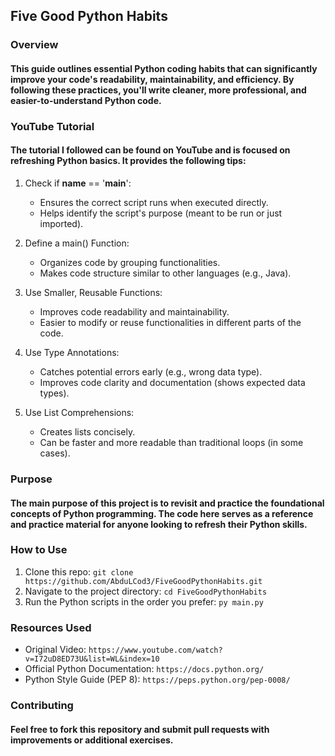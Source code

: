 ## Five Good Python Habits


### Overview
#### This guide outlines essential Python coding habits that can significantly improve your code's readability, maintainability, and efficiency. By following these practices, you'll write cleaner, more professional, and easier-to-understand Python code.

### YouTube Tutorial
#### The tutorial I followed can be found on YouTube and is focused on refreshing Python basics. It provides the following tips:

1. Check if __name__ == '__main__':
    - Ensures the correct script runs when executed directly.
    - Helps identify the script's purpose (meant to be run or just imported).

2. Define a main() Function:
    - Organizes code by grouping functionalities.
    - Makes code structure similar to other languages (e.g., Java).

3. Use Smaller, Reusable Functions:
    - Improves code readability and maintainability.
    - Easier to modify or reuse functionalities in different parts of the code.

4. Use Type Annotations:
    - Catches potential errors early (e.g., wrong data type).
    - Improves code clarity and documentation (shows expected data types).

5. Use List Comprehensions:
    - Creates lists concisely.
    - Can be faster and more readable than traditional loops (in some cases).


### Purpose
#### The main purpose of this project is to revisit and practice the foundational concepts of Python programming. The code here serves as a reference and practice material for anyone looking to refresh their Python skills.

### How to Use
1. Clone this repo: 
``` git clone https://github.com/AbduLCod3/FiveGoodPythonHabits.git ```
2. Navigate to the project directory:
```cd FiveGoodPythonHabits```
3. Run the Python scripts in the order you prefer: ``` py main.py ```

### Resources Used
- Original Video: ```https://www.youtube.com/watch?v=I72uD8ED73U&list=WL&index=10```
- Official Python Documentation: ```https://docs.python.org/```
- Python Style Guide (PEP 8): ```https://peps.python.org/pep-0008/ ```

### Contributing
#### Feel free to fork this repository and submit pull requests with improvements or additional exercises.
